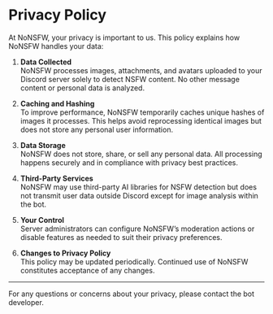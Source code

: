 # Privacy Policy

At NoNSFW, your privacy is important to us. This policy explains how NoNSFW handles your data:

1. **Data Collected**  
NoNSFW processes images, attachments, and avatars uploaded to your Discord server solely to detect NSFW content. No other message content or personal data is analyzed.

2. **Caching and Hashing**  
To improve performance, NoNSFW temporarily caches unique hashes of images it processes. This helps avoid reprocessing identical images but does not store any personal user information.

3. **Data Storage**  
NoNSFW does not store, share, or sell any personal data. All processing happens securely and in compliance with privacy best practices.

4. **Third-Party Services**  
NoNSFW may use third-party AI libraries for NSFW detection but does not transmit user data outside Discord except for image analysis within the bot.

5. **Your Control**  
Server administrators can configure NoNSFW’s moderation actions or disable features as needed to suit their privacy preferences.

6. **Changes to Privacy Policy**  
This policy may be updated periodically. Continued use of NoNSFW constitutes acceptance of any changes.

---

For any questions or concerns about your privacy, please contact the bot developer.
